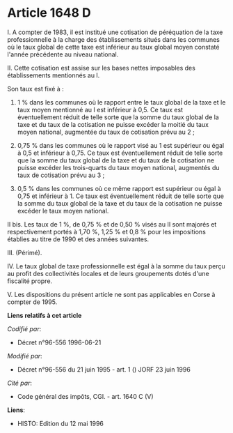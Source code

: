 # Article 1648 D

I. A compter de 1983, il est institué une cotisation de péréquation de la taxe professionnelle à la charge des établissements
situés dans les communes où le taux global de cette taxe est inférieur au taux global moyen constaté l'année précédente au
niveau national.

II. Cette cotisation est assise sur les bases nettes imposables des établissements mentionnés au I.

Son taux est fixé à :

1. 1 %  dans les communes où le rapport entre le taux global de la taxe et le taux moyen mentionné au I est inférieur à 0,5.
Ce taux est éventuellement réduit de telle sorte que la somme du taux global de la taxe et du taux de la cotisation ne puisse
excéder la moitié du taux moyen national, augmentée du taux de cotisation prévu au 2 ;

2. 0,75 % dans les communes où le rapport visé au 1 est supérieur ou égal à 0,5 et inférieur à 0,75. Ce taux est
éventuellement réduit de telle sorte que la somme du taux global de la taxe et du taux de la cotisation ne puisse excéder les
trois-quarts du taux moyen national, augmentés du taux de cotisation prévu au 3 ;

3. 0,5 % dans les communes où ce même rapport est supérieur ou égal à 0,75 et inférieur à 1. Ce taux est éventuellement
réduit de telle sorte que la somme du taux global de la taxe et du taux de la cotisation ne puisse excéder le taux moyen
national.

II bis. Les taux de 1 %, de 0,75 % et de 0,50 % visés au II sont majorés et respectivement portés à 1,70 %, 1,25 % et 0,8 %
pour les impositions établies au titre de 1990 et des années suivantes.

III. (Périmé).

IV. Le taux global de taxe professionnelle est égal à la somme du taux perçu au profit des collectivités locales et de leurs
groupements dotés d'une fiscalité propre.

V. Les dispositions du présent article ne sont pas applicables en Corse à compter de 1995.

**Liens relatifs à cet article**

_Codifié par_:

  - Décret n°96-556 1996-06-21

_Modifié par_:

  - Décret n°96-556 du 21 juin 1995 - art. 1 () JORF 23 juin 1996

_Cité par_:

  - Code général des impôts, CGI. - art. 1640 C (V)

**Liens**:

  - HISTO: Edition du 12 mai 1996
